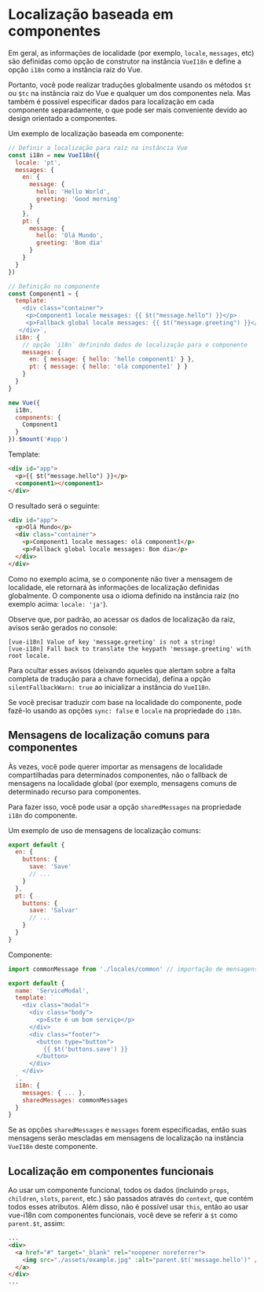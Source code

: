 # Localização baseada em componentes

Em geral, as informações de localidade (por exemplo, `locale`, `messages`, etc) são definidas como opção de construtor na instância `VueI18n` e define a opção `i18n` como a instância raiz do Vue.

Portanto, você pode realizar traduções globalmente usando os métodos `$t` ou `$tc` na instância raiz do Vue e qualquer um dos componentes nela. Mas também é possível especificar dados para localização em cada componente separadamente, o que pode ser mais conveniente devido ao design orientado a componentes.

Um exemplo de localização baseada em componente:

```js
// Definir a localização para raiz na instância Vue
const i18n = new VueI18n({
  locale: 'pt',
  messages: {
    en: {
      message: {
        hello: 'Hello World',
        greeting: 'Good morning'
      }
    },
    pt: {
      message: {
        hello: 'Olá Mundo',
        greeting: 'Bom dia'
      }
    }
  }
})

// Definição no componente
const Component1 = {
  template: `
    <div class="container">
     <p>Component1 locale messages: {{ $t("message.hello") }}</p>
     <p>Fallback global locale messages: {{ $t("message.greeting") }}</p>
   </div>`,
  i18n: {
    // opção `i18n` definindo dados de localização para o componente
    messages: {
      en: { message: { hello: 'hello component1' } },
      pt: { message: { hello: 'olá componente1' } }
    }
  }
}

new Vue({
  i18n,
  components: {
    Component1
  }
}).$mount('#app')
```

Template:

```html
<div id="app">
  <p>{{ $t("message.hello") }}</p>
  <component1></component1>
</div>
```

O resultado será o seguinte:

```html
<div id="app">
  <p>Olá Mundo</p>
  <div class="container">
    <p>Component1 locale messages: olá component1</p>
    <p>Fallback global locale messages: Bom dia</p>
  </div>
</div>
```

Como no exemplo acima, se o componente não tiver a mensagem de localidade, ele retornará às informações de localização definidas globalmente. O componente usa o idioma definido na instância raiz (no exemplo acima: `locale: 'ja'`).

Observe que, por padrão, ao acessar os dados de localização da raiz, avisos serão gerados no console:

```
[vue-i18n] Value of key 'message.greeting' is not a string!
[vue-i18n] Fall back to translate the keypath 'message.greeting' with root locale.
```

Para ocultar esses avisos (deixando aqueles que alertam sobre a falta completa de tradução para a chave fornecida), defina a opção `silentFallbackWarn: true` ao inicializar a instância do `VueI18n`.

Se você precisar traduzir com base na localidade do componente, pode fazê-lo usando as opções `sync: false` e `locale` na propriedade do `i18n`.

## Mensagens de localização comuns para componentes

Às vezes, você pode querer importar as mensagens de localidade compartilhadas para determinados componentes, não o fallback de mensagens na localidade global (por exemplo, mensagens comuns de determinado recurso para componentes.

Para fazer isso, você pode usar a opção `sharedMessages` na propriedade `i18n` do componente.

Um exemplo de uso de mensagens de localização comuns:

```js
export default {
  en: {
    buttons: {
      save: 'Save'
      // ...
    }
  },
  pt: {
    buttons: {
      save: 'Salvar'
      // ...
    }
  }
}
```

Componente:

```js
import commonMessage from './locales/common' // importação de mensagens da localidade em comum

export default {
  name: 'ServiceModal',
  template: `
    <div class="modal">
      <div class="body">
        <p>Este é um bom serviço</p>
      </div>
      <div class="footer">
        <button type="button">
          {{ $t('buttons.save') }}
        </button>
      </div>
    </div>
  `,
  i18n: {
    messages: { ... },
    sharedMessages: commonMessages
  }
}
```

Se as opções `sharedMessages` e `messages` forem especificadas, então suas mensagens serão mescladas em mensagens de localização na instância `VueI18n` deste componente.

## Localização em componentes funcionais

Ao usar um componente funcional, todos os dados (incluindo `props`, `children`, `slots`, `parent`, etc.) são passados ​​através do `context`, que contém todos esses atributos. Além disso, não é possível usar `this`, então ao usar vue-i18n com componentes funcionais, você deve se referir a `$t` como `parent.$t`, assim:

```html
...
<div>
  <a href="#" target="_blank" rel="noopener noreferrer">
    <img src="./assets/example.jpg" :alt="parent.$t('message.hello')" />
  </a>
</div>
...
```
